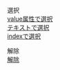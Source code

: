選択  
[value属性で選択](value属性で選択.md)  
[テキストで選択](テキストで選択.md)  
[indexで選択](indexで選択.md)  

解除  
[解除](解除.md)  
